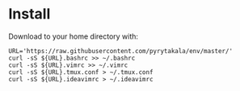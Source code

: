 # Install

Download to your home directory with:

```
URL='https://raw.githubusercontent.com/pyrytakala/env/master/'
curl -sS ${URL}.bashrc >> ~/.bashrc
curl -sS ${URL}.vimrc >> ~/.vimrc
curl -sS ${URL}.tmux.conf > ~/.tmux.conf
curl -sS ${URL}.ideavimrc > ~/.ideavimrc
```

